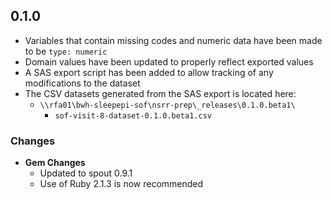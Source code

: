 ## 0.1.0
- Variables that contain missing codes and numeric data have been made to be `type: numeric`
- Domain values have been updated to properly reflect exported values
- A SAS export script has been added to allow tracking of any modifications to the dataset
- The CSV datasets generated from the SAS export is located here:
  - `\\rfa01\bwh-sleepepi-sof\nsrr-prep\_releases\0.1.0.beta1\`
    - `sof-visit-8-dataset-0.1.0.beta1.csv`
### Changes
- **Gem Changes**
  - Updated to spout 0.9.1
  - Use of Ruby 2.1.3 is now recommended
